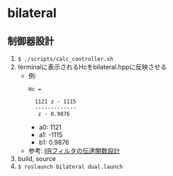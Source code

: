 # bilateral

## 制御器設計
1. `$ ./scripts/calc_controller.sh`
2. terminalに表示されるHcをbilateral.hppに反映させる
    - 例:
        ```
        Hc =

          1121 z - 1115
          -------------
           z - 0.9876
        ```
        - a0: 1121
        - a1: -1115
        - b1: 0.9876
    - 参考: [IIRフィルタの伝達関数設計](https://www.cqpub.co.jp/interface/sample/200609/I0609121.pdf)
3. build, source
4. `$ roslaunch bilateral dual.launch`
